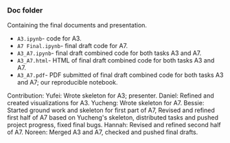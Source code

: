 ### Doc folder

Containing the final documents and presentation.
* `A3.ipynb`- code for A3. 
* `A7 Final.ipynb`- final draft code for A7.
* `A3_A7.ipynb`- final draft combined code for both tasks A3 and A7.
* `A3_A7.html`- HTML of final draft combined code for both tasks A3 and A7.
* `A3_A7.pdf`- PDF submitted of final draft combined code for both tasks A3 and A7; our reproducible notebook.  

Contribution:
Yufei: Wrote skeleton for A3; presenter.
Daniel: Refined and created visualizations for A3.
Yucheng: Wrote skeleton for A7.
Bessie: Started ground work and skeleton for first part of A7, Revised and refined first half of A7 based on Yucheng's skeleton, distributed tasks and pushed project progress, fixed final bugs.
Hannah: Revised and refined second half of A7.
Noreen: Merged A3 and A7, checked and pushed final drafts.